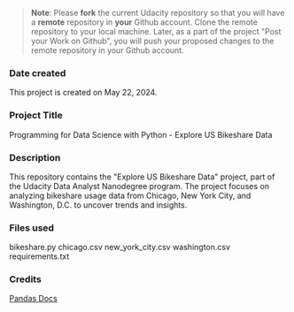 >**Note**: Please **fork** the current Udacity repository so that you will have a **remote** repository in **your** Github account. Clone the remote repository to your local machine. Later, as a part of the project "Post your Work on Github", you will push your proposed changes to the remote repository in your Github account.

### Date created
This project is created on May 22, 2024.

### Project Title
Programming for Data Science with Python - Explore US Bikeshare Data

### Description
This repository contains the "Explore US Bikeshare Data" project, part of the Udacity Data Analyst Nanodegree program. The project focuses on analyzing bikeshare usage data from Chicago, New York City, and Washington, D.C. to uncover trends and insights.

### Files used
bikeshare.py
chicago.csv
new_york_city.csv
washington.csv
requirements.txt

### Credits

[Pandas Docs](https://pandas.pydata.org/docs)

